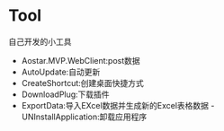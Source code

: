 # Tool
自己开发的小工具
- Aostar.MVP.WebClient:post数据
- AutoUpdate:自动更新
- CreateShortcut:创建桌面快捷方式
- DownloadPlug:下载插件
- ExportData:导入EXcel数据并生成新的Excel表格数据
-UNInstallApplication:卸载应用程序
